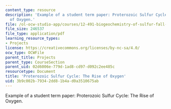 ```yaml
---
content_type: resource
description: 'Example of a student term paper: Proterozoic Sulfur Cycle: The Rise
  of Oxygen.'
file: /ol-ocw-studio-app/courses/12-491-biogeochemistry-of-sulfur-fall-2007/3b9c002b79342dd81b4ad0a3510675ab_kelly.pdf
file_size: 246537
file_type: application/pdf
learning_resource_types:
- Projects
license: https://creativecommons.org/licenses/by-nc-sa/4.0/
ocw_type: OCWFile
parent_title: Projects
parent_type: CourseSection
parent_uid: 02d6006e-779d-1ad8-cd97-d092c2ee485c
resourcetype: Document
title: 'Proterozoic Sulfur Cycle: The Rise of Oxygen'
uid: 3b9c002b-7934-2dd8-1b4a-d0a3510675ab
---
```

Example of a student term paper: Proterozoic Sulfur Cycle: The Rise of Oxygen.